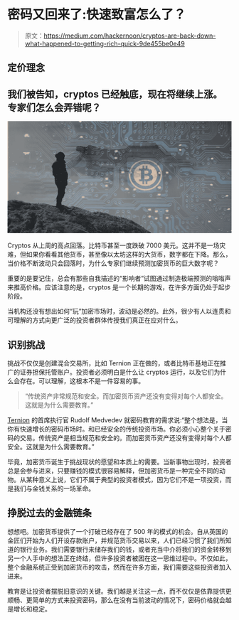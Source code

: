 # 密码又回来了:快速致富怎么了？

> 原文：<https://medium.com/hackernoon/cryptos-are-back-down-what-happened-to-getting-rich-quick-9de455be0e49>

## 定价理念

## 我们被告知，cryptos 已经触底，现在将继续上涨。专家们怎么会弄错呢？

![](img/d97c0369cb6614a39eb15fab3a180252.png)

Cryptos 从上周的高点回落。比特币甚至一度跌破 7000 美元。这并不是一场灾难，但如果你看看其他货币，甚至像以太坊这样的大货币，数字都在下降。那么，当价格不断波动只会回落时，为什么专家们继续预测加密货币的巨大数字呢？

重要的是要记住，总会有那些自我描述的“影响者”试图通过制造极端预测的嗡嗡声来推高价格。应该注意的是，cryptos 是一个长期的游戏，在许多方面仍处于起步阶段。

当机构还没有想出如何“玩”加密市场时，波动是必然的。此外，很少有人以连贯和可理解的方式向更广泛的投资者群体传授我们真正在应对什么。

## 识别挑战

挑战不仅仅是创建混合交易所，比如 Ternion 正在做的，或者比特币基地正在推广的证券担保托管账户。投资者必须明白是什么让 cryptos 运行，以及它们为什么会存在。可以理解，这根本不是一件容易的事。

> “传统资产非常规范和安全。而加密货币资产还没有变得对每个人都安全。这就是为什么需要教育。”

[Ternion](https://ternion.io) 的首席执行官 Rudolf Medvedev 就密码教育的需求说:“整个想法是，当你有快速增长的密码市场时。和已经安全的传统投资市场。你必须小心整个关于密码的交易。传统资产是相当规范和安全的。而加密货币资产还没有变得对每个人都安全。这就是为什么需要教育。”

毕竟，加密货币诞生于挑战现状的愿望和本质上的需要。当新事物出现时，投资者总是会参与进来，只要赚钱的模式很容易解释，但加密货币是一种完全不同的动物。从某种意义上说，它们不属于典型的投资者模式，因为它们不是一项投资，而是我们与金钱关系的一场革命。

## 挣脱过去的金融链条

想想吧。加密货币提供了一个打破已经存在了 500 年的模式的机会。自从英国的金匠们开始为人们开设存款账户，并规范货币交易以来，人们已经习惯了我们所知道的银行业务。我们需要银行来储存我们的钱，或者充当中介将我们的资金转移到另一个人手中的想法正在终结，但许多投资者被困在这一思维过程中。不仅如此，整个金融系统正受到加密货币的攻击，然而在许多方面，我们需要这些投资者加入进来。

教育是让投资者摆脱旧意识的关键。我们越是关注这一点，而不仅仅是依靠提供更顺畅、更简单的方式来投资密码，那么在没有当前波动的情况下，密码价格就会越是增长和稳定。